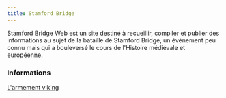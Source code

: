 ```yaml
---
title: Stamford Bridge
---
```

Stamford Bridge Web est un site destiné à recueillir, compiler et publier des informations au sujet de la bataille de Stamford Bridge, un évènement peu connu mais qui a bouleversé le cours de l'Histoire médiévale et européenne.

### Informations
[L'armement viking](./equipement)

<script async defer src="https://app-tianji.msgbyte.com/tracker.js" data-website-id="cm8lnk91r2s2et5pse4oyzhz9"></script>

